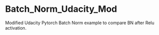 # Batch_Norm_Udacity_Mod
Modified Udacity Pytorch Batch Norm example to compare BN after Relu activation.
